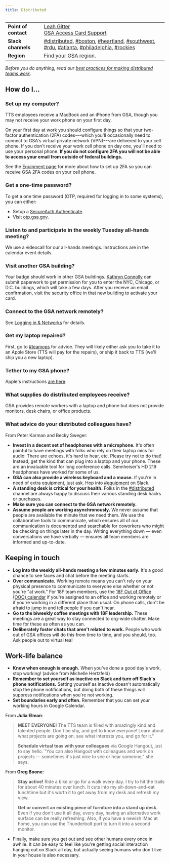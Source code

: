 ```yaml
---
title: Distributed
---
```


<div class="table-wrapper">
  <table class="table-office-metadata">
    <tbody>
      <tr>
        <td class="col-key"><strong>Point of contact</strong></td>
        <td class="col-value">
          <a href="https://gsa-tts.slack.com/messages/@leahgitter">Leah Gitter</a><br />
          <a href="mailto:hspd12.security@gsa.gov">GSA Access Card Support</a>
        </td>
      </tr>
      <tr>
        <td class="col-key">
          <strong>Slack channels</strong>
        </td>
        <td class="col-value">
          <a href="https://gsa-tts.slack.com/messages/distributed/">#distributed</a>,
          <a href="https://gsa-tts.slack.com/messages/boston/">#boston</a>,
          <a href="https://gsa-tts.slack.com/messages/heartland/">#heartland</a>,
          <a href="https://gsa-tts.slack.com/messages/southwest/">#southwest</a>,
          <a href="https://gsa-tts.slack.com/messages/rdu/">#rdu</a>,
          <a href="https://gsa-tts.slack.com/messages/atlanta/">#atlanta</a>,
          <a href="https://gsa-tts.slack.com/messages/philadelphia/">#philadelphia</a>,
          <a href="https://gsa-tts.slack.com/messages/rockies">#rockies</a>
        </td>
      </tr>
      <tr>
        <td class="col-key"><strong>Region</strong></td>
        <td class="col-value"><a href="https://www.gsa.gov/portal/category/22227">Find your GSA region</a>.</td>
      </tr>
    </tbody>
  </table>
</div>

_Before you do anything, read our [best practices for making distributed teams work](https://18f.gsa.gov/2015/10/15/best-practices-for-distributed-teams/)._

## How do I...

### Set up my computer?

TTS employees receive a MacBook and an iPhone from GSA, though you may not receive your work phone on your first day.

On your first day at work you should configure things so that your two-factor authentication (2FA) codes---which you'll occasionally need to connect to GSA's virtual private network (VPN)---are delivered to your cell phone. If you don't receive your work cell phone on day one, you'll need to use your personal phone. **If you do not configure 2FA you will not be able to access your email from outside of federal buildings.**

See the [Equipment page]({{site.baseurl}}/equipment/#phone) for more about how to set up 2FA so you can receive GSA 2FA codes on your cell phone.

### Get a one-time password?

To get a one time password (OTP, required for logging in to some systems), you can either:

- Setup a [SecureAuth Authenticate](https://insite.gsa.gov/employee-resources/information-technology/do-it-yourself-self-help/telework-technology/secureauth).
- Visit [otp.gsa.gov](https://otp.gsa.gov).

### Listen to and participate in the weekly Tuesday all-hands meeting?

We use a videocall for our all-hands meetings. Instructions are in the calendar event details.

### Visit another GSA building?

Your badge should work in other GSA buildings. <a href="https://gsa-tts.slack.com/messages/@kathryn/">Kathryn Connolly</a> can submit paperwork to get permission for you to enter the NYC, Chicago, or D.C. buildings, which will take a few days. After you receive an email confirmation, visit the security office in that new building to activate your card.

### Connect to the GSA network remotely?

See [Logging in &amp; Networks]({{site.baseurl}}/how-to-log-in/) for details.

### Get my laptop repaired?

First, go to [#teamops](https://gsa-tts.slack.com/messages/teamops/) for advice. They will likely either ask you to take it to an Apple Store (TTS will pay for the repairs), or ship it back to TTS (we'll ship you a new laptop).

### Tether to my GSA phone?

Apple's instructions [are here](https://support.apple.com/en-us/HT204023).

### What supplies do distributed employees receive?

GSA provides remote workers with a laptop and phone but does not provide monitors, desk chairs, or office products.

### What advice do your distributed colleagues have?

From Peter Karman and Becky Sweger:

- **Invest in a decent set of headphones with a microphone.** It's often painful to have meetings with folks who rely on their laptop mics for audio: There are echoes, it's hard to hear, etc. Please try not to do that! Instead, get the kind that can plug into a laptop and your phone. These are an invaluable tool for long conference calls. Sennheiser's HD 219 headphones have worked for some of us.
- **GSA can also provide a wireless keyboard and a mouse.** If you're in need of extra equipment, just ask. Hop into [#equipment](https://gsa-tts.slack.com/messages/equipment/) on Slack.
- **A standing desk is critical for your health.** Folks in the [#distributed](https://gsa-tts.slack.com/messages/distributed/) channel are always happy to discuss their various standing desk hacks or purchases.
- **Make sure you can connect to the GSA network remotely.**
- **Assume people are working asynchronously.** We never assume that people are available the minute that we need them. We use the collaborative tools to communicate, which ensures all of our communication is documented and searchable for coworkers who might be checking on things later in the day. Writing everything down — even conversations we have verbally — ensures all team members are informed and up-to-date.

## Keeping in touch

- **Log into the weekly all-hands meeting a few minutes early.** It's a good chance to see faces and chat before the meeting starts.
- **Over communicate.** Working remote means you can't rely on your physical presence to communicate to everyone else whether or not you're "at work." For 18F team members, use the [18F Out of Office (OOO) calendar](https://www.google.com/calendar/embed?src=gsa.gov_bth7useo0eeiicjgos2di6ph8k%40group.calendar.google.com&ctz=America/New_York) if you're assigned to an office and working remotely or if you're working in a different place than usual. On phone calls, don't be afraid to jump in and tell people if you can't hear.
- **Go to the biweekly coffee meetings with 18F leadership.** These meetings are a great way to stay connected to org-wide chatter. Make time for these as often as you can.
- **Deliberately foster chats that aren't related to work.** People who work out of GSA offices will do this from time to time, and you should, too. Ask people out to virtual tea!

## Work-life balance

- **Know when enough is enough.** When you've done a good day's work, stop working! (advice from Michelle Hertzfeld)
- **Remember to set yourself as inactive on Slack and turn off Slack's phone notifications.** Setting yourself as inactive doesn't automatically stop the phone notifications, but doing both of these things will suppress notifications when you're not working.
- **Set boundaries early and often.** Remember that you can set your working hours in Google Calendar.

From **Julia Elman**:

> **MEET EVERYONE!** The TTS team is filled with amazingly kind and talented people. Don't be shy, and get to know everyone! Learn about what projects are going on, see what interests you, and go for it."
>
> **Schedule virtual teas with your colleagues** via Google Hangout, just to say hello. "You can also Hangout with colleagues and work on projects — sometimes it's just nice to see or hear someone," she says.

From **Greg Boone:**

> **Stay active!** Ride a bike or go for a walk every day. I try to hit the trails for about 40 minutes over lunch. It cuts into my sit-down-and-eat lunchtime but it's worth it to get away from my desk and refresh my view.
>
> **Get or convert an existing piece of furniture into a stand up desk.** Even if you don't use it all day, every day, having an alternative work surface can be really refreshing. Also, if you have a newish iMac at home, you can use the Thunderbolt port to turn it into a second monitor.

- Finally, make sure you get out and see other humans every once in awhile. It can be easy to feel like you're getting social interaction hanging out on Slack all day, but actually seeing humans who don't live in your house is also necessary.
